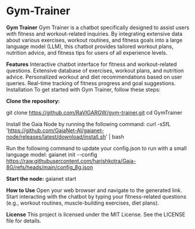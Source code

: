 # Gym-Trainer
**Gym Trainer**
Gym Trainer is a chatbot specifically designed to assist users with fitness and workout-related inquiries. By integrating extensive data about various exercises, workout routines, and fitness goals into a large language model (LLM), this chatbot provides tailored workout plans, nutrition advice, and fitness tips for users of all experience levels.

**Features**
Interactive chatbot interface for fitness and workout-related questions.
Extensive database of exercises, workout plans, and nutrition advice.
Personalized workout and diet recommendations based on user queries.
Real-time tracking of fitness progress and goal suggestions.
Installation
To get started with Gym Trainer, follow these steps:

**Clone the repository:**

git clone https://github.com/RaVIGARGW/gym-trainer.git
cd GymTrainer

Install the Gaia Node by running the following command:
curl -sSfL 'https://github.com/GaiaNet-AI/gaianet-node/releases/latest/download/install.sh' | bash

Run the following command to update your config.json to run with a small language model:
gaianet init --config https://raw.githubusercontent.com/harishkotra/Gaia-8G/refs/heads/main/config_8g.json

**Start the node:**
gaianet start

**How to Use**
Open your web browser and navigate to the generated link.
Start interacting with the chatbot by typing your fitness-related questions (e.g., workout routines, muscle-building exercises, diet plans).

**License**
This project is licensed under the MIT License. See the LICENSE file for details.
